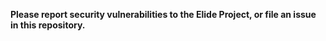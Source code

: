 **Please report security vulnerabilities to the Elide Project, or file an issue in this repository.**
